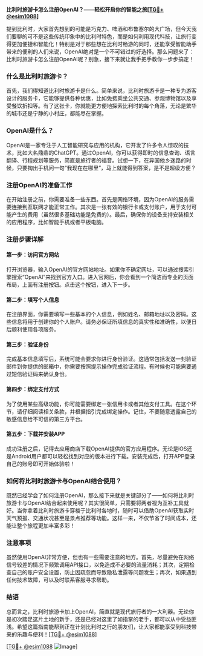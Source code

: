 **比利时旅游卡怎么注册OpenAI？——轻松开启你的智能之旅[[TG💪+ @esim1088](https://t.me/s/esim1088)]**

提到比利时，大家首先想到的可能是巧克力、啤酒和布鲁塞尔的大广场，但今天我们要聊的可不是这些传统印象中的比利时特色，而是如何利用现代科技，让旅行变得更加便捷和智能化！特别是对于那些想在比利时畅游的同时，还能享受智能助手带来的便利的人们来说，OpenAI绝对是一个不可错过的好选择。那么问题来了：比利时旅游卡怎么注册OpenAI呢？别急，接下来就让我手把手教你一步步搞定！

### 什么是比利时旅游卡？

首先，我们得知道比利时旅游卡是什么。简单来说，比利时旅游卡是一种专为游客设计的服务卡，它能够提供各种优惠，比如免费乘坐公共交通、参观博物馆以及享受餐饮折扣等。有了这张卡，你就能更方便地探索比利时的每个角落，无论是繁华的城市还是宁静的小村庄，都能尽在掌握。

### OpenAI是什么？

OpenAI是一家专注于人工智能研究与应用的机构，它开发了许多令人惊叹的技术，比如大名鼎鼎的ChatGPT。通过OpenAI，你可以获得即时的信息查询、语言翻译、行程规划等服务，简直是旅行者的福音。试想一下，在异国他乡迷路的时候，只要掏出手机问一句“我现在在哪里”，马上就能得到答案，是不是超级方便？

### 注册OpenAI的准备工作

在开始注册之前，你需要准备一些东西。首先是网络环境，因为OpenAI的服务需要连接到互联网才能正常工作。其次是一张有效的银行卡或支付账户，用于支付可能产生的费用（虽然很多基础功能是免费的）。最后，确保你的设备支持安装相关的应用程序，比如智能手机或者平板电脑。

### 注册步骤详解

#### 第一步：访问官方网站

打开浏览器，输入OpenAI的官方网站地址。如果你不确定网址，可以通过搜索引擎搜索“OpenAI”来找到官方入口。进入官网后，你会看到一个简洁而专业的页面布局，上面有注册按钮。点击这个按钮，进入下一步。

#### 第二步：填写个人信息

在注册界面，你需要填写一些基本的个人信息，例如姓名、邮箱地址以及密码。这些信息将用于创建你的个人账户。请务必保证所填信息的真实性和准确性，以便日后顺利使用各项服务。

#### 第三步：验证身份

完成基本信息填写后，系统可能会要求你进行身份验证。这通常包括发送一封验证邮件到你提供的邮箱中，你需要按照提示操作完成验证流程。有时候也可能需要通过短信验证码来确认身份。

#### 第四步：绑定支付方式

为了使用某些高级功能，你可能需要绑定一张信用卡或者其他支付工具。在这个环节，请仔细阅读相关条款，并根据指引完成绑定操作。记住，不要随意透露自己的敏感信息给不可信的第三方平台。

#### 第五步：下载并安装APP

成功注册之后，记得去应用商店下载OpenAI提供的官方应用程序。无论是iOS还是Android用户都可以轻松找到对应的版本进行下载。安装完成后，打开APP登录自己的账号即可开始体验啦！

### 如何将比利时旅游卡与OpenAI结合使用？

既然已经学会了如何注册OpenAI，那么接下来就是关键部分了——如何将比利时旅游卡与OpenAI结合起来使用呢？其实很简单，只需要将两者视为互补工具就好。当你拿着比利时旅游卡穿梭于比利时各地时，随时可以借助OpenAI获取实时天气预报、交通状况甚至是景点推荐等功能。这样一来，不仅节省了时间成本，还能让整个旅程更加丰富多彩！

### 注意事项

虽然使用OpenAI非常方便，但也有一些需要注意的地方。首先，尽量避免在网络信号较差的情况下频繁调用API接口，以免造成不必要的流量消耗；其次，定期检查自己的账户安全设置，防止因疏忽而导致隐私泄露等问题发生；再次，如果遇到任何技术故障，可以及时联系客服寻求帮助。

### 结语

总而言之，比利时旅游卡加上OpenAI，简直就是现代旅行者的一大利器。无论你是初次踏足这片土地的新手，还是已经对这里了如指掌的老手，都可以从中受益匪浅。希望这篇指南能帮到正在计划比利时之行的朋友们，让大家都能享受到科技带来的乐趣与便利！[[TG💪+ @esim1088](https://t.me/s/esim1088)] 

[[TG💪+ @esim1088](https://t.me/s/esim1088) ![Image](https://i.postimg.cc/4NQfJmqS/Snipaste-2025-05-13-00-14-12.png)]